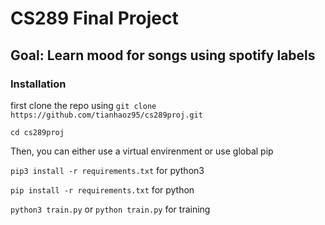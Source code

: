 # CS289 Final Project

## Goal: Learn mood for songs using spotify labels

### Installation

first clone the repo using `git clone https://github.com/tianhaoz95/cs289proj.git`

`cd cs289proj`

Then, you can either use a virtual envirenment or use global pip

`pip3 install -r requirements.txt` for python3

`pip install -r requirements.txt` for python

`python3 train.py` or `python train.py` for training
